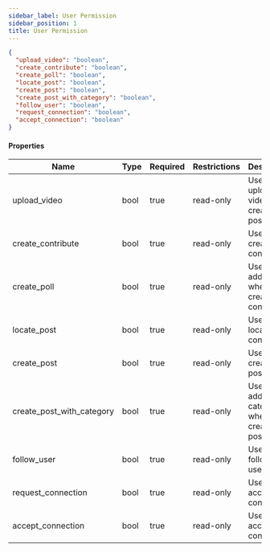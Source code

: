```yaml
---
sidebar_label: User Permission
sidebar_position: 1
title: User Permission
---
```


```json
{
  "upload_video": "boolean",
  "create_contribute": "boolean",
  "create_poll": "boolean",
  "locate_post": "boolean",
  "create_post": "boolean",
  "create_post_with_category": "boolean",
  "follow_user": "boolean",
  "request_connection": "boolean",
  "accept_connection": "boolean"
}

```

#### Properties

| Name                      | Type | Required | Restrictions | Description                                    |
|---------------------------|------|----------|--------------|------------------------------------------------|
| upload_video              | bool | true     | read-only    | User can upload video when creating a post     |
| create_contribute         | bool | true     | read-only    | User can create a contribute                   |
| create_poll               | bool | true     | read-only    | User can add a poll when creating a contribute |
| locate_post               | bool | true     | read-only    | User can locate a contribute                   |
| create_post               | bool | true     | read-only    | User can create a post                         |
| create_post_with_category | bool | true     | read-only    | User can add categories when creating a post   |
| follow_user               | bool | true     | read-only    | User can follow users                          |
| request_connection        | bool | true     | read-only    | User can accept a connection                   |
| accept_connection         | bool | true     | read-only    | User can accept a connection                   |
